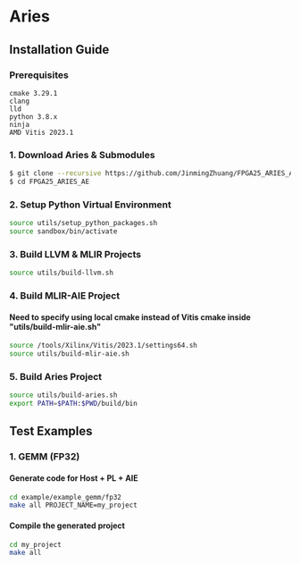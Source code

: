 # Aries
## Installation Guide

### Prerequisites
```
cmake 3.29.1 
clang
lld
python 3.8.x
ninja
AMD Vitis 2023.1
```

### 1. Download Aries & Submodules
```sh
$ git clone --recursive https://github.com/JinmingZhuang/FPGA25_ARIES_AE.git
$ cd FPGA25_ARIES_AE
```

### 2. Setup Python Virtual Environment
```sh
source utils/setup_python_packages.sh
source sandbox/bin/activate
```

### 3. Build LLVM & MLIR Projects
```sh
source utils/build-llvm.sh
```

### 4. Build MLIR-AIE Project 
#### Need to specify using local cmake instead of Vitis cmake inside "utils/build-mlir-aie.sh"
```sh
source /tools/Xilinx/Vitis/2023.1/settings64.sh
source utils/build-mlir-aie.sh
```

### 5. Build Aries Project
```sh
source utils/build-aries.sh
export PATH=$PATH:$PWD/build/bin
```


##  Test Examples
### 1. GEMM (FP32)
#### Generate code for Host + PL + AIE
```sh
cd example/example_gemm/fp32
make all PROJECT_NAME=my_project
```

#### Compile the generated project
```sh
cd my_project
make all
```